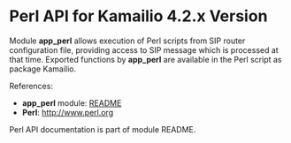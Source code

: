 # Perl API for Kamailio 4.2.x Version

Module **app_perl** allows execution of Perl scripts from SIP router
configuration file, providing access to SIP message which is processed
at that time. Exported functions by **app_perl** are available in the
Perl script as package Kamailio.

References:

-   **app_perl** module:
    [README](http://kamailio.org/docs/modules/4.2.x/modules/app_perl.html)
-   **Perl**: <http://www.perl.org>

Perl API documentation is part of module README.
